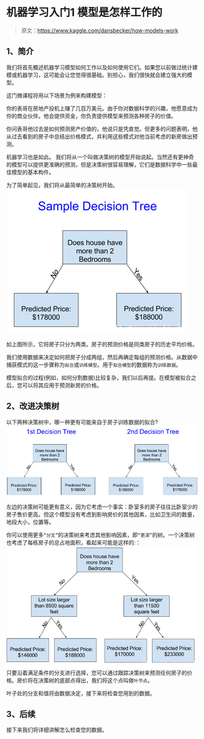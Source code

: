 # 机器学习入门1 模型是怎样工作的

> 原文：https://www.kaggle.com/dansbecker/how-models-work

## 1、简介
我们将首先概述机器学习模型如何工作以及如何使用它们。如果您以前做过统计建模或机器学习，这可能会让您觉得很基础。别担心，我们很快就会建立强大的模型。

这门微课程将用以下场景为例来构建模型：

你的表哥在房地产投机上赚了几百万美元。由于你对数据科学的兴趣，他愿意成为你的商业伙伴。他会提供资金，你负责提供模型来预测各种房子的价值。

你问表哥他过去是如何预测房产价值的，他说只是凭直觉。但更多的问题表明，他从过去看到的房子中总结出价格模式，并利用这些模式对他当前考虑的新房做出预测。

机器学习也是如此。 我们将从一个叫做决策树的模型开始说起。当然还有更神奇的模型可以提供更准确的预测，但是决策树很容易理解，它们是数据科学中一些最佳模型的基本构件。

为了简单起见，我们将从最简单的决策树开始。
![First Decision Trees](./img/1.1.png)

如上图所示，它将房子只分为两类。房子的预测价格是同类房子的历史平均价格。

我们使用数据来决定如何把房子分成两组，然后再确定每组的预测价格。从数据中捕获模式的这一步骤称为`拟合`或`训练模型`。用于`拟合模型`的数据称为`训练数据`。

模型拟合的过程(例如，如何分割数据)比较复杂，我们以后再提。在模型被拟合之后，您可以将其应用于预测新房的价格。

## 2、改进决策树
以下两种决策树中，哪一种更有可能来自于房子训练数据的拟合?
![在这里插入图片描述](./img/1.2.png)
左边的决策树可能更有意义，因为它考虑一个事实：卧室多的房子往往比卧室少的房子售价更高。但这个模型没有考虑到影响房价的其他因素，比如卫生间的数量，地段大小，位置等。

你可以使用更多`“分叉”`的决策树来考虑其他影响因素，即`“更深”`的树。一个决策树也考虑了每栋房子的总占地面积，看起来可能是这样的:：
![在这里插入图片描述](./img/1.3.png)
只要沿着满足条件的分支进行选择，您可以通过跟踪决策树来预测任何房子的价格。房价将在决策树的底部点得出，我们将这个点叫做`叶节点`。

叶子处的分支和值将由数据决定，接下来将检查您用到的数据。

## 3、后续
接下来我们将详细讲解怎么检查您的数据。
